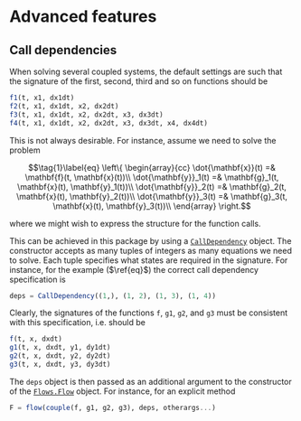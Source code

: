 # Advanced features

## Call dependencies
When solving several coupled systems, the default settings are such that the signature of the first, second, third and so on functions should be
```julia
f1(t, x1, dx1dt)
f2(t, x1, dx1dt, x2, dx2dt)
f3(t, x1, dx1dt, x2, dx2dt, x3, dx3dt)
f4(t, x1, dx1dt, x2, dx2dt, x3, dx3dt, x4, dx4dt)
```
This is not always desirable. For instance, assume we need to solve the problem
```math
\tag{1}\label{eq}
\left\{
\begin{array}{cc}
  \dot{\mathbf{x}}(t)   =& \mathbf{f}(t, \mathbf{x}(t))\\
  \dot{\mathbf{y}}_1(t) =& \mathbf{g}_1(t, \mathbf{x}(t), \mathbf{y}_1(t))\\
  \dot{\mathbf{y}}_2(t) =& \mathbf{g}_2(t, \mathbf{x}(t), \mathbf{y}_2(t))\\
  \dot{\mathbf{y}}_3(t) =& \mathbf{g}_3(t, \mathbf{x}(t), \mathbf{y}_3(t))\\
\end{array}
\right.
```
where we might wish to express the structure for the function calls. 

This can be achieved in this package by using a [`CallDependency`](@ref) object. The constructor accepts as many tuples of integers as many equations we need to solve. Each tuple specifies what states are required in the signature. For instance, for the example ($\ref{eq}$) the correct call dependency specification is 
```julia
deps = CallDependency((1,), (1, 2), (1, 3), (1, 4))
```

Clearly, the signatures of the functions `f`, `g1`, `g2`, and `g3` must be consistent with this specification, i.e. should be
```julia
f(t, x, dxdt)
g1(t, x, dxdt, y1, dy1dt)
g2(t, x, dxdt, y2, dy2dt)
g3(t, x, dxdt, y3, dy3dt)
```

The `deps` object is then passed as an additional argument to the constructor of the [`Flows.Flow`](@ref) object. For instance, for an explicit method
```julia
F = flow(couple(f, g1, g2, g3), deps, otherargs...)
```
